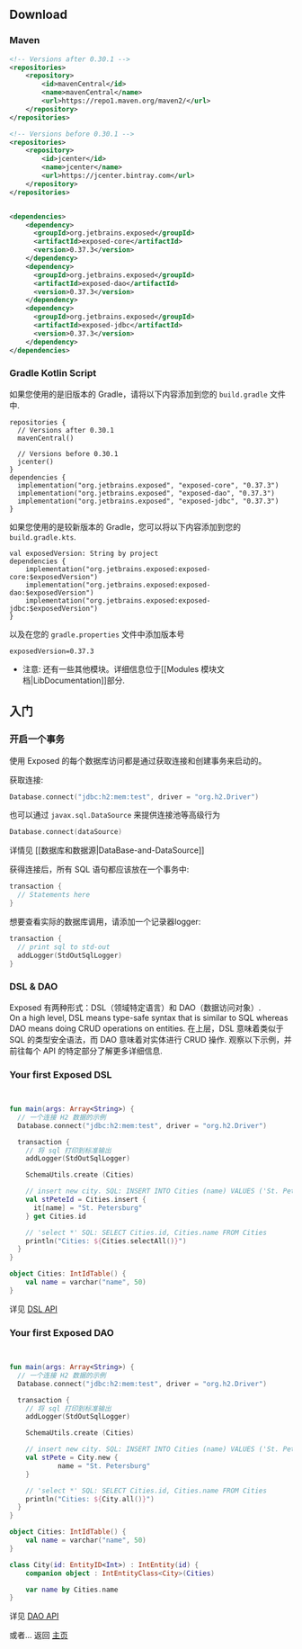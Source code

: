 ## Download

### Maven

```xml
<!-- Versions after 0.30.1 -->
<repositories>
    <repository>
        <id>mavenCentral</id>
        <name>mavenCentral</name>
        <url>https://repo1.maven.org/maven2/</url>
    </repository>
</repositories>

<!-- Versions before 0.30.1 -->
<repositories>
    <repository>
        <id>jcenter</id>
        <name>jcenter</name>
        <url>https://jcenter.bintray.com</url>
    </repository>
</repositories>


<dependencies>
    <dependency>
      <groupId>org.jetbrains.exposed</groupId>
      <artifactId>exposed-core</artifactId>
      <version>0.37.3</version>
    </dependency>
    <dependency>
      <groupId>org.jetbrains.exposed</groupId>
      <artifactId>exposed-dao</artifactId>
      <version>0.37.3</version>
    </dependency>
    <dependency>
      <groupId>org.jetbrains.exposed</groupId>
      <artifactId>exposed-jdbc</artifactId>
      <version>0.37.3</version>
    </dependency>
</dependencies>

```

### Gradle Kotlin Script

如果您使用的是旧版本的 Gradle，请将以下内容添加到您的 `build.gradle` 文件中.

```
repositories {
  // Versions after 0.30.1
  mavenCentral()
  
  // Versions before 0.30.1
  jcenter()
}
dependencies {
  implementation("org.jetbrains.exposed", "exposed-core", "0.37.3")
  implementation("org.jetbrains.exposed", "exposed-dao", "0.37.3")
  implementation("org.jetbrains.exposed", "exposed-jdbc", "0.37.3")
}
```

如果您使用的是较新版本的 Gradle，您可以将以下内容添加到您的 `build.gradle.kts`.

```
val exposedVersion: String by project
dependencies {
    implementation("org.jetbrains.exposed:exposed-core:$exposedVersion")
    implementation("org.jetbrains.exposed:exposed-dao:$exposedVersion")
    implementation("org.jetbrains.exposed:exposed-jdbc:$exposedVersion")
}
```

以及在您的 `gradle.properties` 文件中添加版本号

```
exposedVersion=0.37.3
```

- 注意: 还有一些其他模块。详细信息位于[[Modules 模块文档|LibDocumentation]]部分.

## 入门

### 开启一个事务

使用 Exposed 的每个数据库访问都是通过获取连接和创建事务来启动的。

获取连接:

```kotlin
Database.connect("jdbc:h2:mem:test", driver = "org.h2.Driver")
```

也可以通过 `javax.sql.DataSource` 来提供连接池等高级行为

```kotlin
Database.connect(dataSource)
```

详情见 [[数据库和数据源|DataBase-and-DataSource]]

获得连接后，所有 SQL 语句都应该放在一个事务中:

```kotlin
transaction {
  // Statements here
}
```

想要查看实际的数据库调用，请添加一个记录器logger:

```kotlin
transaction {
  // print sql to std-out
  addLogger(StdOutSqlLogger)
}
```

### DSL & DAO

Exposed 有两种形式：DSL（领域特定语言）和 DAO（数据访问对象）.  
On a high level, DSL means type-safe syntax that is similar to SQL whereas DAO means doing CRUD operations on entities.
在上层，DSL 意味着类似于 SQL 的类型安全语法，而 DAO 意味着对实体进行 CRUD 操作.
观察以下示例，并前往每个 API 的特定部分了解更多详细信息.

### Your first Exposed DSL

```kotlin


fun main(args: Array<String>) {
  // 一个连接 H2 数据的示例
  Database.connect("jdbc:h2:mem:test", driver = "org.h2.Driver")

  transaction {
    // 将 sql 打印到标准输出
    addLogger(StdOutSqlLogger)

    SchemaUtils.create (Cities)

    // insert new city. SQL: INSERT INTO Cities (name) VALUES ('St. Petersburg')
    val stPeteId = Cities.insert {
      it[name] = "St. Petersburg"
    } get Cities.id

    // 'select *' SQL: SELECT Cities.id, Cities.name FROM Cities
    println("Cities: ${Cities.selectAll()}")
  }
}

object Cities: IntIdTable() {
    val name = varchar("name", 50)
}

```

详见 [DSL API](DSL.md)

### Your first Exposed DAO

```kotlin


fun main(args: Array<String>) {
  // 一个连接 H2 数据的示例
  Database.connect("jdbc:h2:mem:test", driver = "org.h2.Driver")

  transaction {
    // 将 sql 打印到标准输出
    addLogger(StdOutSqlLogger)

    SchemaUtils.create (Cities)

    // insert new city. SQL: INSERT INTO Cities (name) VALUES ('St. Petersburg')
    val stPete = City.new {
            name = "St. Petersburg"
    }

    // 'select *' SQL: SELECT Cities.id, Cities.name FROM Cities
    println("Cities: ${City.all()}")
  }
}

object Cities: IntIdTable() {
    val name = varchar("name", 50)
}

class City(id: EntityID<Int>) : IntEntity(id) {
    companion object : IntEntityClass<City>(Cities)

    var name by Cities.name
}
```

详见 [DAO API](DAO.md)

或者... 返回 [主页](Home.md)
